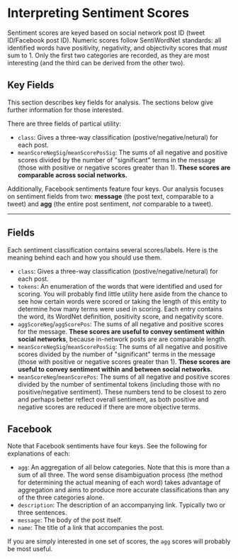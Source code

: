 Interpreting Sentiment Scores
=============================

Sentiment scores are keyed based on social network post ID (tweet ID/Facebook post ID). Numeric scores follow SentiWordNet standards: all identified words have positivity, negativity, and objectivity scores that *must* sum to 1. Only the first two categories are recorded, as they are most interesting (and the third can be derived from the other two).

Key Fields
----------
This section describes key fields for analysis. The sections below give further information for those interested.

There are three fields of partical utility:
- `class`: Gives a three-way classification (postive/negative/netural) for each post.
- `meanScoreNegSig`/`meanScorePosSig`: The sums of all negative and positive scores divided by the number of "significant" terms in the message (those with positive or negative scores greater than 1). **These scores are comparable across social networks.**

Additionally, Facebook sentiments feature four keys. Our analysis focuses on sentiment fields from two: **message** (the post text, comparable to a tweet) and **agg** (the entire post sentiment, *not* comparable to a tweet).

---

Fields
------
Each sentiment classification contains several scores/labels. Here is the meaning behind each and how you should use them.

- `class`: Gives a three-way classification (postive/negative/netural) for each post.
- `tokens`: An enumeration of the words that were identified and used for scoring. You will probably find little utility here aside from the chance to see how certain words were scored or taking the length of this entity to determine how many terms were used in scoring. Each entry contains the word, its WordNet definition, positivity score, and negativity score.
- `aggScoreNeg`/`aggScorePos`: The sums of all negative and positive scores for the message. **These scores are useful to convey sentiment within social networks**, because in-network posts are are comparable length.
- `meanScoreNegSig`/`meanScorePosSig`: The sums of all negative and positive scores divided by the number of "significant" terms in the message (those with positive or negative scores greater than 1). **These scores are useful to convey sentiment within and between social networks.**
- `meanScoreNeg`/`meanScorePos`: The sums of all negative and positive scores divided by the number of sentimental tokens (including those with no positive/negative sentiment). These numbers tend to be closest to zero and perhaps better reflect overall sentiment, as both positive and negative scores are reduced if there are more objective terms.

Facebook
--------
Note that Facebook sentiments have four keys. See the following for explanations of each:

- `agg`: An aggregation of all below categories. Note that this is more than a sum of all three. The word sense disambiguation process (the method for determining the actual meaning of each word) takes advantage of aggregation and aims to produce more accurate classifications than any of the three categories alone.
- `description`: The description of an accompanying link. Typically two or three sentences.
- `message`: The body of the post itself.
- `name`: The title of a link that accompanies the post.

If you are simply interested in one set of scores, the `agg` scores will probably be most useful.